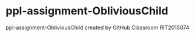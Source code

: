 # ppl-assignment-ObliviousChild
ppl-assignment-ObliviousChild created by GitHub Classroom
RIT2015074

